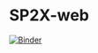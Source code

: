 # SP2X-web
[![Binder](https://mybinder.org/badge_logo.svg)](https://mybinder.org/v2/gh/jolnd/SP2X-web/HEAD?urlpath=%2Fvoila%2Frender%2Findex.ipynb)
